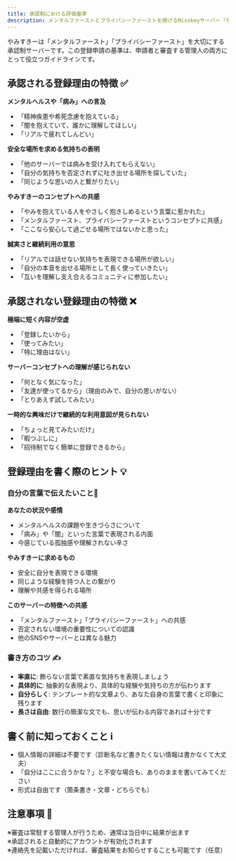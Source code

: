 ```yaml
---
title: 承認制における評価基準
description: メンタルファーストとプライバシーファーストを掲げるMisskeyサーバー『やみすきー』の承認制における登録申請の評価基準
---
```


やみすきーは「メンタルファースト」「プライバシーファースト」を大切にする承認制サーバーです。この登録申請の基準は、申請者と審査する管理人の両方にとって役立つガイドラインです。

## 承認される登録理由の特徴 ✅

**メンタルヘルスや「病み」への言及**
* 「精神疾患や希死念慮を抱えている」
* 「闇を抱えていて、誰かに理解してほしい」
* 「リアルで疲れてしんどい」

**安全な場所を求める気持ちの表明**
* 「他のサーバーでは病みを受け入れてもらえない」
* 「自分の気持ちを否定されずに吐き出せる場所を探していた」
* 「同じような思いの人と繋がりたい」

**やみすきーのコンセプトへの共感**
* 「やみを抱えている人をやさしく抱きしめるという言葉に惹かれた」
* 「メンタルファースト、プライバシーファーストというコンセプトに共感」
* 「ここなら安心して過ごせる場所ではないかと思った」

**誠実さと継続利用の意思**
* 「リアルでは話せない気持ちを表現できる場所が欲しい」
* 「自分の本音を出せる場所として長く使っていきたい」
* 「互いを理解し支え合えるコミュニティに参加したい」

## 承認されない登録理由の特徴 ❌

**極端に短く内容が空虚**
* 「登録したいから」
* 「使ってみたい」
* 「特に理由はない」

**サーバーコンセプトへの理解が感じられない**
* 「何となく気になった」
* 「友達が使ってるから」（理由のみで、自分の思いがない）
* 「とりあえず試してみたい」

**一時的な興味だけで継続的な利用意図が見られない**
* 「ちょっと見てみたいだけ」
* 「暇つぶしに」
* 「招待制でなく簡単に登録できるから」

## 登録理由を書く際のヒント 💡

### 自分の言葉で伝えたいこと📝

**あなたの状況や感情**
* メンタルヘルスの課題や生きづらさについて
* 「病み」や「闇」といった言葉で表現される内面
* 今感じている孤独感や理解されない辛さ

**やみすきーに求めるもの**
* 安全に自分を表現できる環境
* 同じような経験を持つ人との繋がり
* 理解や共感を得られる場所

**このサーバーの特徴への共感**
* 「メンタルファースト」「プライバシーファースト」への共感
* 否定されない環境の重要性についての認識
* 他のSNSやサーバーとは異なる魅力

### 書き方のコツ ✍️

* **率直に**: 飾らない言葉で素直な気持ちを表現しましょう
* **具体的に**: 抽象的な表現より、具体的な経験や気持ちの方が伝わります
* **自分らしく**: テンプレート的な文章より、あなた自身の言葉で書くと印象に残ります
* **長さは自由**: 数行の簡潔な文でも、思いが伝わる内容であれば十分です

## 書く前に知っておくこと ℹ️

* 個人情報の詳細は不要です（診断名など書きたくない情報は書かなくて大丈夫）
* 「自分はここに合うかな？」と不安な場合も、ありのままを書いてみてください
* 形式は自由です（箇条書き・文章・どちらでも）

## 注意事項 📌

※審査は常駐する管理人が行うため、通常は当日中に結果が出ます  
※承認されると自動的にアカウントが有効化されます  
※連絡先を記載いただければ、審査結果をお知らせすることも可能です（任意）